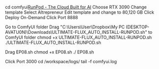 cd comfyui[RunPod - The Cloud Built for AI](https://www.runpod.io/)
Choose RTX 3090
Change template
Select AItrepreneur
Edit template and change to 80,120 GB
Click Deploy On-Demand
Click Port 8888

Go to ComfyUI folder
Drag "C:\Users\User\Dropbox\My PC (DESKTOP-AVATU0N)\Downloads\ULTIMATE-FLUX_AUTO_INSTALL-RUNPOD.sh"  to ComfyUI folder
chmod +x ULTIMATE-FLUX_AUTO_INSTALL-RUNPOD.sh
./ULTIMATE-FLUX_AUTO_INSTALL-RUNPOD.sh

Drag EP08.sh
chmod +x EP08.sh
./ EP08.sh

Click Port 3000
cd /workspace/logs/
tail -f comfyui.log

